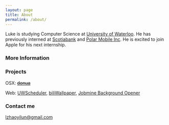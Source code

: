 ```yaml
---
layout: page
title: About
permalink: /about/
---
```


Luke is studying Computer Science at [University of Waterloo](www.uwaterloo.ca). He has previously interned at [Scotiabank](http://www.scotiabank.com) and [Polar Mobile Inc](http://polar.me). He is excited to join Apple for his next internship.

### More Information

### Projects

OSX: <s>[donua](https://github.com/luke-z/donua)</s>

Web: [UWScheduler](uwscheduler.herokuapp.com), [biliWallpaper](biliwallpaper.com), [Jobmine Background Opener](https://chrome.google.com/webstore/detail/jobmine-background-opener/glcmeghmcamhbgpllpeecbaefbiolacl)

### Contact me

[lzhaoyilun@gmail.com](mailto:lzhaoyilun@gmail.com)
